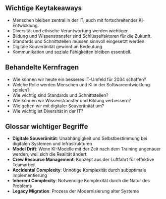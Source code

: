 ## Wichtige Keytakeaways

- Menschen bleiben zentral in der IT, auch mit fortschreitender KI-Entwicklung.
- Diversität und ethische Verantwortung werden wichtiger.
- Bildung und Wissenstransfer sind Schlüsselfaktoren für die Zukunft.
- Standards und Schnittstellen müssen sinnvoll eingesetzt werden.
- Digitale Souveränität gewinnt an Bedeutung.
- Kommunikation und soziale Fähigkeiten bleiben essentiell.

## Behandelte Kernfragen

- Wie können wir heute ein besseres IT-Umfeld für 2034 schaffen?
- Welche Rolle werden Menschen und KI in der Softwareentwicklung spielen?
- Wie wichtig sind Standards und Schnittstellen?
- Wie können wir Wissenstransfer und Bildung verbessern?
- Wie gehen wir mit digitaler Souveränität um?
- Wie wichtig ist Diversität in der IT?

## Glossar wichtiger Begriffe

- **Digitale Souveränität**: Unabhängigkeit und Selbstbestimmung bei digitalen Systemen und Infrastrukturen
- **Model Drift**: Wenn KI-Modelle mit der Zeit nach dem Training ungenauer werden, weil sich die Realität ändert.
- **Crew Resource Management**: Konzept aus der Luftfahrt für effektive Teamarbeit
- **Accidental Complexity**: Unnötige Komplexität durch suboptimale Implementierung
- **Inherent Complexity**: Notwendige Komplexität durch die Natur des Problems
- **Legacy Migration**: Prozess der Modernisierung alter Systeme
